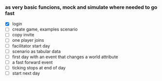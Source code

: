 ### as very basic funcions, mock and simulate where needed to go fast
- [x] login
- [ ] create game, examples scenario
- [ ] copy invite
- [ ] one player joins
- [ ] facilitator start day
- [ ] scenario as tabular data
- [ ] first day with an event that changes a world attribute
- [ ] a fast forward event
- [ ] ticking stops at end of day
- [ ] start next day
